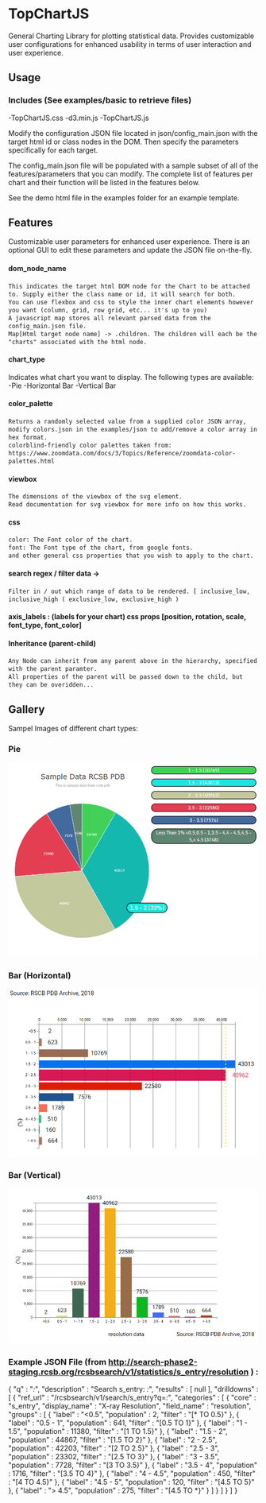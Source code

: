 # TopChartJS

General Charting Library for plotting statistical data.
Provides customizable user configurations for enhanced usability in terms of user interaction and user experience.

## Usage

### Includes (See examples/basic to retrieve files)

-TopChartJS.css 
-d3.min.js
-TopChartJS.js

Modify the configuration JSON file located in json/config_main.json with the target html id or class nodes in the DOM.
Then specify the parameters specifically for each target.

The config_main.json file will be populated with a sample subset of all of the features/parameters that you can modify.
The complete list of features per chart and their function will be listed in the features below.

See the demo html file in the examples folder for an example template.

## Features

Customizable user parameters for enhanced user experience.
There is an optional GUI to edit these parameters and update the JSON file on-the-fly.



#### dom_node_name
	This indicates the target html DOM node for the Chart to be attached to. Supply either the class name or id, it will search for both.
	You can use flexbox and css to style the inner chart elements however you want (column, grid, row grid, etc... it's up to you)
	A javascript map stores all relevant parsed data from the config_main.json file. 
	Map[Html target node name] -> .children. The children will each be the "charts" associated with the html node.
#### chart_type
Indicates what chart you want to display. The following types are available:
		-Pie
		-Horizontal Bar
		-Vertical Bar
#### color_palette
	Returns a randomly selected value from a supplied color JSON array, 
	modify colors.json in the examples/json to add/remove a color array in hex format.
	colorblind-friendly color palettes taken from:
	https://www.zoomdata.com/docs/3/Topics/Reference/zoomdata-color-palettes.html
	
#### viewbox
	The dimensions of the viewbox of the svg element. 
	Read documentation for svg viewbox for more info on how this works.
#### css
	color: The Font color of the chart.
	font: The Font type of the chart, from google fonts.
	and other general css properties that you wish to apply to the chart.
#### search regex / filter data -> 
	Filter in / out which range of data to be rendered. [ inclusive_low, inclusive_high ( exclusive_low, exclusive_high )
#### axis_labels : (labels for your chart) css props [position, rotation, scale, font_type, font_color]
#### Inheritance (parent-child)
	Any Node can inherit from any parent above in the hierarchy, specified with the parent paramter.
	All properties of the parent will be passed down to the child, but they can be overidden...

## Gallery

Sampel Images of different chart types:

### Pie

![alt text](https://github.com/jshamble/TopChartJS/blob/master/examples/img/Pie.png)

### Bar (Horizontal)

![alt text](https://github.com/jshamble/TopChartJS/blob/master/examples/img/Horizontal%20Bar.png)

### Bar (Vertical)

![alt text](https://github.com/jshamble/TopChartJS/blob/master/examples/img/Vertical%20Bar.png)

### Example JSON File  (from http://search-phase2-staging.rcsb.org/rcsbsearch/v1/statistics/s_entry/resolution ) :

{
  "q" : "*:*",
  "description" : "Search s_entry: *:*",
  "results" : [ null ],
  "drilldowns" : [ {
    "ref_url" : "/rcsbsearch/v1/search/s_entry?q=*:*",
    "categories" : [ {
      "core" : "s_entry",
      "display_name" : "X-ray Resolution",
      "field_name" : "resolution",
      "groups" : [ {
        "label" : "<0.5",
        "population" : 2,
        "filter" : "[* TO 0.5}"
      }, {
        "label" : "0.5 - 1",
        "population" : 641,
        "filter" : "[0.5 TO 1}"
      }, {
        "label" : "1 - 1.5",
        "population" : 11380,
        "filter" : "[1 TO 1.5}"
      }, {
        "label" : "1.5 - 2",
        "population" : 44867,
        "filter" : "[1.5 TO 2}"
      }, {
        "label" : "2 - 2.5",
        "population" : 42203,
        "filter" : "[2 TO 2.5}"
      }, {
        "label" : "2.5 - 3",
        "population" : 23302,
        "filter" : "[2.5 TO 3}"
      }, {
        "label" : "3 - 3.5",
        "population" : 7728,
        "filter" : "[3 TO 3.5}"
      }, {
        "label" : "3.5 - 4",
        "population" : 1716,
        "filter" : "[3.5 TO 4}"
      }, {
        "label" : "4 - 4.5",
        "population" : 450,
        "filter" : "[4 TO 4.5}"
      }, {
        "label" : "4.5 - 5",
        "population" : 120,
        "filter" : "[4.5 TO 5}"
      }, {
        "label" : "> 4.5",
        "population" : 275,
        "filter" : "[4.5 TO *}"
      } ]
    } ]
  } ]
}

